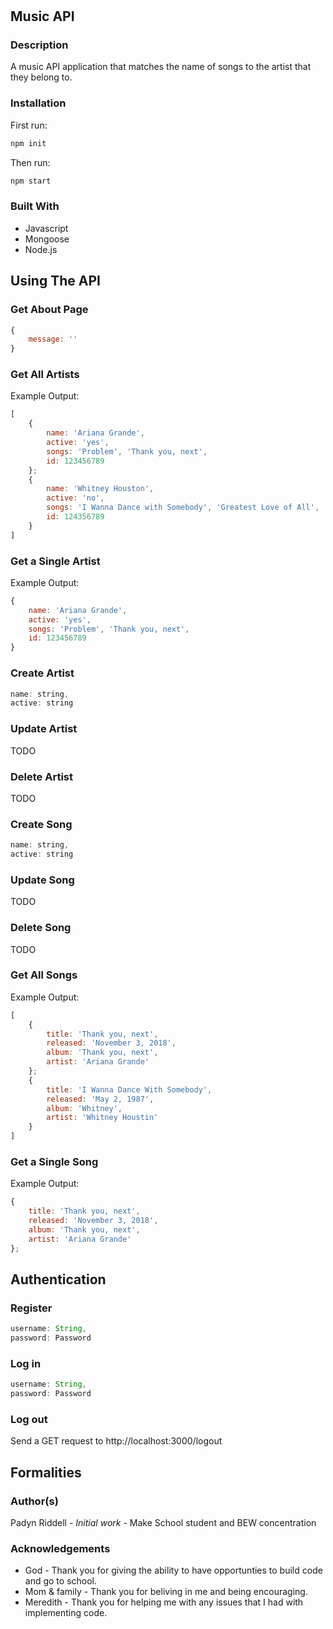 # 

## Music API
### Description

A music API application that matches the name of songs to the artist that they belong to.

### Installation

First run:
```js
npm init
```

Then run:
```js
npm start
```

### Built With

* Javascript
* Mongoose
* Node.js

## Using The API
### Get About Page

```js
{
    message: ''
}
```


### Get All Artists

Example Output:
```js
[
    {
        name: 'Ariana Grande',
        active: 'yes',
        songs: 'Problem', 'Thank you, next',
        id: 123456789
    };
    {
        name: 'Whitney Houston',
        active: 'no',
        songs: 'I Wanna Dance with Somebody', 'Greatest Love of All',
        id: 124356789
    }
]
```

### Get a Single Artist

Example Output:
```js
{
    name: 'Ariana Grande',
    active: 'yes',
    songs: 'Problem', 'Thank you, next',
    id: 123456789
}
```

### Create Artist

```js
name: string,
active: string
```

### Update Artist

TODO

### Delete Artist

TODO

### Create Song

```js
name: string,
active: string
```

### Update Song

TODO

### Delete Song

TODO

### Get All Songs

Example Output:
```js
[
    {
        title: 'Thank you, next',
        released: 'November 3, 2018',
        album: 'Thank you, next',
        artist: 'Ariana Grande'
    };
    {
        title: 'I Wanna Dance With Somebody',
        released: 'May 2, 1987',
        album: 'Whitney',
        artist: 'Whitney Houstin'
    }
]
```

### Get a Single Song

Example Output:
```js
{
    title: 'Thank you, next',
    released: 'November 3, 2018',
    album: 'Thank you, next',
    artist: 'Ariana Grande'
};
```

## Authentication
### Register

```js
username: String,
password: Password
```

### Log in

```js
username: String,
password: Password
```

### Log out

Send a GET request to http://localhost:3000/logout

## Formalities
### Author(s)

Padyn Riddell - <i>Initial work</i> - Make School student and BEW concentration

### Acknowledgements

* God - Thank you for giving the ability to have opportunties to build code and go to school.
* Mom & family - Thank you for beliving in me and being encouraging.
* Meredith - Thank you for helping me with any issues that I had with implementing code.